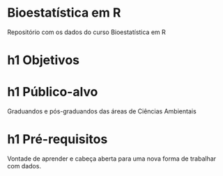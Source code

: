 # Bioestatística em R
 Repositório com os dados do curso Bioestatística em R
 
# h1 Objetivos
 
# h1 Público-alvo
 Graduandos e pós-graduandos das áreas de Ciências Ambientais

# h1 Pré-requisitos

Vontade de aprender e cabeça aberta para uma nova forma de trabalhar com dados.
 
 
